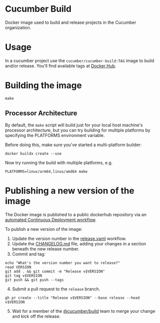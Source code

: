 # Cucumber Build

Docker image used to build and release projects in the Cucumber organization.

# Usage

In a cucumber project use the `cucumber/cucumber-build:TAG` image to build
and/or release. You'll find available tags at [Docker Hub](https://hub.docker.com/r/cucumber/cucumber-build/tags).

# Building the image

    make

## Processor Architecture

By default, the `make` script will build just for your local host machine's processor architecture, but you can try building for multiple platforms by specifying the PLATFORMS environment variable.

Before doing this, make sure you've started a multi-platform builder:

    docker buildx create --use

Now try running the build with multiple platforms, e.g.

    PLATFORMS=linux/arm64,linux/amd64 make

# Publishing a new version of the image

The Docker image is published to a public dockerhub repository via an [automated Continuous Deployment workflow](./.github/workflows/release.yaml).

To publish a new version of the image:

1. Update the version number in the [release.yaml](./.github/workflows/release.yaml) workflow.
2. Update the [CHANGELOG.md](./CHANGELOG.md) file, adding your changes in a section beneath the new release number.
3. Commit and tag:

```
echo "What's the version number you want to release?"
read VERSION
git add . && git commit -m "Release v$VERSION"
git tag v$VERSION
git push && git push --tags
```

4. Submit a pull request to the `release` branch.

```
gh pr create --title "Release v$VERSION" --base release --head v$VERSION
```

5. Wait for a member of the [@cucumber/build](https://github.com/orgs/cucumber/teams/build) team to merge your change and kick off the release.
